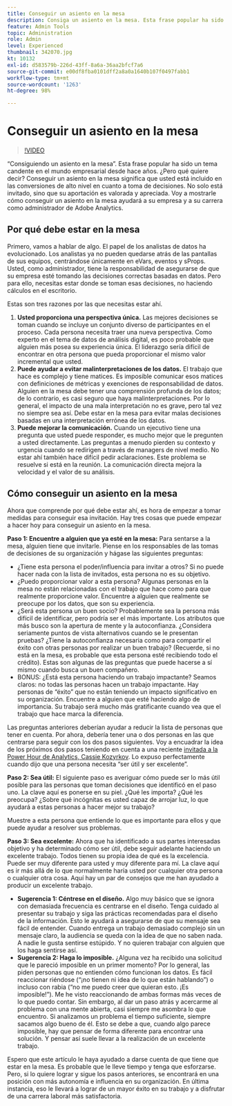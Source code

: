 ```yaml
---
title: Conseguir un asiento en la mesa
description: Consiga un asiento en la mesa. Esta frase popular ha sido un tema candente en el mundo empresarial desde hace años. ¿Pero qué quiere decir? Conseguir un asiento en la mesa significa que usted está incluido en las conversiones de alto nivel en cuanto a toma de decisiones. No solo está invitado, sino que su aportación es valorada y apreciada. Voy a mostrarle cómo conseguir un asiento en la mesa ayudará a su empresa y a su carrera como administrador de Adobe Analytics.
feature: Admin Tools
topic: Administration
role: Admin
level: Experienced
thumbnail: 342070.jpg
kt: 10132
exl-id: d583579b-226d-43ff-8a6a-36aa2bfcf7a6
source-git-commit: e00df8fba0101dff2a8a0a1640b107f0497fabb1
workflow-type: tm+mt
source-wordcount: '1263'
ht-degree: 98%

---
```


# Conseguir un asiento en la mesa

>[!VIDEO](https://video.tv.adobe.com/v/342070/?quality=12&learn=on)

“Consiguiendo un asiento en la mesa”. Esta frase popular ha sido un tema candente en el mundo empresarial desde hace años. ¿Pero qué quiere decir? Conseguir un asiento en la mesa significa que usted está incluido en las conversiones de alto nivel en cuanto a toma de decisiones. No solo está invitado, sino que su aportación es valorada y apreciada. Voy a mostrarle cómo conseguir un asiento en la mesa ayudará a su empresa y a su carrera como administrador de Adobe Analytics.

## Por qué debe estar en la mesa

Primero, vamos a hablar de algo. El papel de los analistas de datos ha evolucionado. Los analistas ya no pueden quedarse atrás de las pantallas de sus equipos, centrándose únicamente en eVars, eventos y sProps. Usted, como administrador, tiene la responsabilidad de asegurarse de que su empresa esté tomando las decisiones correctas basadas en datos. Pero para ello, necesitas estar donde se toman esas decisiones, no haciendo cálculos en el escritorio.

Estas son tres razones por las que necesitas estar ahí.

1. **Usted proporciona una perspectiva única.** Las mejores decisiones se toman cuando se incluye un conjunto diverso de participantes en el proceso. Cada persona necesita traer una nueva perspectiva. Como experto en el tema de datos de análisis digital, es poco probable que alguien más posea su experiencia única. El liderazgo sería difícil de encontrar en otra persona que pueda proporcionar el mismo valor incremental que usted.
1. **Puede ayudar a evitar malinterpretaciones de los datos.** El trabajo que hace es complejo y tiene matices. Es imposible comunicar esos matices con definiciones de métricas y exenciones de responsabilidad de datos. Alguien en la mesa debe tener una comprensión profunda de los datos; de lo contrario, es casi seguro que haya malinterpretaciones. Por lo general, el impacto de una mala interpretación no es grave, pero tal vez no siempre sea así. Debe estar en la mesa para evitar malas decisiones basadas en una interpretación errónea de los datos.
1. **Puede mejorar la comunicación.** Cuando un ejecutivo tiene una pregunta que usted puede responder, es mucho mejor que le pregunten a usted directamente. Las preguntas a menudo pierden su contexto y urgencia cuando se redirigen a través de managers de nivel medio. No estar ahí también hace difícil pedir aclaraciones. Este problema se resuelve si está en la reunión. La comunicación directa mejora la velocidad y el valor de su análisis.

## Cómo conseguir un asiento en la mesa

Ahora que comprende por qué debe estar ahí, es hora de empezar a tomar medidas para conseguir esa invitación. Hay tres cosas que puede empezar a hacer hoy para conseguir un asiento en la mesa.

**Paso 1: Encuentre a alguien que ya esté en la mesa:** Para sentarse a la mesa, alguien tiene que invitarle. Piense en los responsables de las tomas de decisiones de su organización y hágase las siguientes preguntas:

* ¿Tiene esta persona el poder/influencia para invitar a otros? Si no puede hacer nada con la lista de invitados, esta persona no es su objetivo.
* ¿Puedo proporcionar valor a esta persona? Algunas personas en la mesa no están relacionadas con el trabajo que hace como para que realmente proporcione valor. Encuentre a alguien que realmente se preocupe por los datos, que son su experiencia.
* ¿Será esta persona un buen socio? Probablemente sea la persona más difícil de identificar, pero podría ser el más importante. Los atributos que más busco son la apertura de mente y la autoconfianza. ¿Considera seriamente puntos de vista alternativos cuando se le presentan pruebas? ¿Tiene la autoconfianza necesaria como para compartir el éxito con otras personas por realizar un buen trabajo? (Recuerde, si no está en la mesa, es probable que esta persona esté recibiendo todo el crédito). Estas son algunas de las preguntas que puede hacerse a sí mismo cuando busca un buen compañero.
* BONUS: ¿Está esta persona haciendo un trabajo impactante? Seamos claros: no todas las personas hacen un trabajo impactante. Hay personas de “éxito” que no están teniendo un impacto significativo en su organización. Encuentre a alguien que esté haciendo algo de importancia. Su trabajo será mucho más gratificante cuando vea que el trabajo que hace marca la diferencia.

Las preguntas anteriores deberían ayudar a reducir la lista de personas que tener en cuenta. Por ahora, debería tener una o dos personas en las que centrarse para seguir con los dos pasos siguientes. Voy a encuadrar la idea de los próximos dos pasos teniendo en cuenta a una reciente [invitada a la Power Hour de Analytics, Cassie Kozyrkov](https://analyticshour.io/2021/12/14/182-making-better-decisions-and-being-useful-with-cassie-kozyrkov/). Lo expuso perfectamente cuando dijo que una persona necesita “ser útil y ser excelente”.

**Paso 2: Sea útil:** El siguiente paso es averiguar cómo puede ser lo más útil posible para las personas que toman decisiones que identificó en el paso uno. La clave aquí es ponerse en su piel. ¿Qué les importa? ¿Qué les preocupa? ¿Sobre qué incógnitas es usted capaz de arrojar luz, lo que ayudará a estas personas a hacer mejor su trabajo?

Muestre a esta persona que entiende lo que es importante para ellos y que puede ayudar a resolver sus problemas.

**Paso 3: Sea excelente:** Ahora que ha identificado a sus partes interesadas objetivo y ha determinado cómo ser útil, debe seguir adelante haciendo un excelente trabajo. Todos tienen su propia idea de qué es la excelencia. Puede ser muy diferente para usted y muy diferente para mí. La clave aquí es ir más allá de lo que normalmente haría usted por cualquier otra persona o cualquier otra cosa. Aquí hay un par de consejos que me han ayudado a producir un excelente trabajo.

* **Sugerencia 1: Céntrese en el diseño.** Algo muy básico que se ignora con demasiada frecuencia es centrarse en el diseño. Tenga cuidado al presentar su trabajo y siga las prácticas recomendadas para el diseño de la información. Esto le ayudará a asegurarse de que su mensaje sea fácil de entender. Cuando entrega un trabajo demasiado complejo sin un mensaje claro, la audiencia se queda con la idea de que no saben nada. A nadie le gusta sentirse estúpido. Y no quieren trabajar con alguien que los haga sentirse así.
* **Sugerencia 2: Haga lo imposible.** ¿Alguna vez ha recibido una solicitud que le pareció imposible en un primer momento? Por lo general, las piden personas que no entienden cómo funcionan los datos. Es fácil reaccionar riéndose (“¡no tienen ni idea de lo que están hablando”) o incluso con rabia (“no me puedo creer que quieran esto. ¡Es imposible!”). Me he visto reaccionando de ambas formas más veces de lo que puedo contar. Sin embargo, al dar un paso atrás y acercarme al problema con una mente abierta, casi siempre me asombra lo que encuentro. Si analizamos un problema el tiempo suficiente, siempre sacamos algo bueno de él. Esto se debe a que, cuando algo parece imposible, hay que pensar de forma diferente para encontrar una solución. Y pensar así suele llevar a la realización de un excelente trabajo.

Espero que este artículo le haya ayudado a darse cuenta de que tiene que estar en la mesa. Es probable que le lleve tiempo y tenga que esforzarse. Pero, si lo quiere lograr y sigue los pasos anteriores, se encontrará en una posición con más autonomía e influencia en su organización. En última instancia, eso le llevará a lograr de un mayor éxito en su trabajo y a disfrutar de una carrera laboral más satisfactoria.

